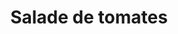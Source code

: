 ---
title: Salade de tomates
draft: false
layout: recettes
type: entree
categories:
  - Salade
regime:
  - vegan
  - sans-gluten
  - sans-lactose
  - vegetarien
region: le suuuuuud
saison:
  - ete
cuisson: Non
temperature: Froid
plate: 100
check: Oui
checkAlwaysOk: false
ingredients:
  epices:
    - quantite: 150
      title: Vinaigre balsamique
      unit: ml
  legumes:
    - quantite: 17
      title: Tomate
      unit: Kg
  lof:
    - quantite: 0.5
      title: Huile végétale
      unit: litre
preparation: >-
  couper les tomates 


  assaisonner d'huile, sel et poivre...


  et une herbe fraiche, ou des olives (ratio 600g dénoyautées pour 100p) si le coeur vous en dit...
publishDate: 2024-06-23T13:27:00.000Z
---